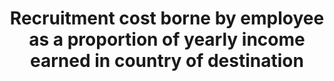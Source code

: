 ---
data_non_statistical: true
goal_meta_link: http://unstats.un.org/sdgs/files/metadata-compilation/Metadata-Goal-10.pdf
goal_meta_link_page: 9
graph: null
graph_status_notes: UNK
graph_title: Recruitment cost borne by employee as a proportion of yearly income earned
  in country of destination
graph_type: null
graph_type_description: null
has_metadata: true
indicator: 10.7.1
indicator_name: Recruitment cost borne by employee as a proportion of yearly income
  earned in country of destination
indicator_variable: null
layout: indicator
method_of_computation: Recruitment cost borne by agricultural workers, domestic workers
  and construction workers divided by yearly income earned in country of destination
permalink: /10-7-1/
published: true
rationale_interpretation: Migrant workers often pay recruitment agencies sums amounting
  to several months' expected wage. This contravenes the ILO Private Employment Agencies
  Convention commitment to abolish such fees. These fees disproportionately affect
  low-skilled, lowincome workers from low-income countries. By reducing recruitment
  costs the disposable incomes of low-income workers are increased and inequalities
  are reduced by enabling people who could otherwise not afford to seek employment
  abroad to do so without ending up in debt bondage.
reporting_status: notstarted
sdg_goal: 10
source_notes: null
source_title: null
target: Facilitate orderly, safe, regular and responsible migration and mobility of
  people, including through the implementation of planned and well-managed migration
  policies.
target_id: '10.7'
title: Recruitment cost borne by employee as a proportion of yearly income earned
  in country of destination
un_custodial_agency: ILO, World Bank
un_designated_tier: '3'
variable_description: null
variable_notes: null
---